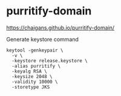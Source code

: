 # purritify-domain

https://chaigans.github.io/purritify-domain/

Generate keystore command

```
keytool -genkeypair \
  -v \
  -keystore release.keystore \
  -alias purritify \
  -keyalg RSA \
  -keysize 2048 \
  -validity 10000 \
  -storetype JKS
```
